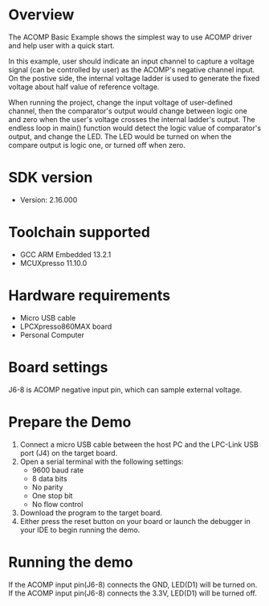 Overview
========

The ACOMP Basic Example shows the simplest way to use ACOMP driver and help user with a quick start.

In this example, user should indicate an input channel to capture a voltage signal (can be controlled by user) as the 
ACOMP's negative channel input. On the postive side, the internal voltage ladder is used to generate the fixed voltage about
half value of reference voltage.

When running the project, change the input voltage of user-defined channel, then the comparator's output would change
between logic one and zero when the user's voltage crosses the internal ladder's output. The endless loop in main() function
would detect the logic value of comparator's output, and change the LED. The LED would be turned on when the compare
output is logic one, or turned off when zero.

SDK version
===========
- Version: 2.16.000

Toolchain supported
===================
- GCC ARM Embedded  13.2.1
- MCUXpresso  11.10.0

Hardware requirements
=====================
- Micro USB cable
- LPCXpresso860MAX board
- Personal Computer

Board settings
==============
J6-8 is ACOMP negative input pin, which can sample external voltage.

Prepare the Demo
================
1.  Connect a micro USB cable between the host PC and the LPC-Link USB port (J4) on the target board.
2.  Open a serial terminal with the following settings:
    - 9600 baud rate
    - 8 data bits
    - No parity
    - One stop bit
    - No flow control
3.  Download the program to the target board.
4.  Either press the reset button on your board or launch the debugger in your IDE to begin running the demo.

Running the demo
================
If the ACOMP input pin(J6-8) connects the GND,  LED(D1) will be turned on.
If the ACOMP input pin(J6-8) connects the 3.3V, LED(D1) will be turned off.
